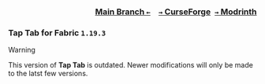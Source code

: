 ### <p align=right>[Main Branch `←`](https://github.com/KessokuTeaTime/Tap-Tab)&emsp;[`→` CurseForge](https://www.curseforge.com/minecraft/mc-mods/tap-tab)&ensp;[`→` Modrinth](https://modrinth.com/mod/tap-tab)</p>

### Tap Tab for Fabric `1.19.3`

> [!WARNING]
> This version of **Tap Tab** is outdated. Newer modifications will only be made to the latst few versions.
